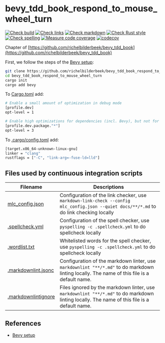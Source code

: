 # bevy_tdd_book_respond_to_mouse_wheel_turn

[![Check build](https://github.com/richelbilderbeek/bevy_tdd_book_respond_to_mouse_wheel_turn/actions/workflows/check_build.yaml/badge.svg?branch=master)](https://github.com/richelbilderbeek/bevy_tdd_book_respond_to_mouse_wheel_turn/actions/workflows/check_build.yaml)
[![Check links](https://github.com/richelbilderbeek/bevy_tdd_book_respond_to_mouse_wheel_turn/actions/workflows/check_links.yaml/badge.svg?branch=master)](https://github.com/richelbilderbeek/bevy_tdd_book_respond_to_mouse_wheel_turn/actions/workflows/check_links.yaml)
[![Check markdown](https://github.com/richelbilderbeek/bevy_tdd_book_respond_to_mouse_wheel_turn/actions/workflows/check_markdown.yaml/badge.svg?branch=master)](https://github.com/richelbilderbeek/bevy_tdd_book_respond_to_mouse_wheel_turn/actions/workflows/check_markdown.yaml)
[![Check Rust style](https://github.com/richelbilderbeek/bevy_tdd_book_respond_to_mouse_wheel_turn/actions/workflows/check_rust_style.yaml/badge.svg?branch=master)](https://github.com/richelbilderbeek/bevy_tdd_book_respond_to_mouse_wheel_turn/actions/workflows/check_rust_style.yaml)
[![Check spelling](https://github.com/richelbilderbeek/bevy_tdd_book_respond_to_mouse_wheel_turn/actions/workflows/check_spelling.yaml/badge.svg?branch=master)](https://github.com/richelbilderbeek/bevy_tdd_book_respond_to_mouse_wheel_turn/actions/workflows/check_spelling.yaml)
[![Measure code coverage](https://github.com/richelbilderbeek/bevy_tdd_book_respond_to_mouse_wheel_turn/actions/workflows/measure_codecov.yaml/badge.svg?branch=master)](https://github.com/richelbilderbeek/bevy_tdd_book_respond_to_mouse_wheel_turn/actions/workflows/measure_codecov.yaml)
[![codecov](https://codecov.io/gh/richelbilderbeek/bevy_tdd_book_respond_to_mouse_wheel_turn/graph/badge.svg?token=XAVFZYDQKZ)](https://codecov.io/gh/richelbilderbeek/bevy_tdd_book_respond_to_mouse_wheel_turn)

Chapter of [https://github.com/richelbilderbeek/bevy_tdd_book](https://github.com/richelbilderbeek/bevy_tdd_book)

First, we follow the steps of the [Bevy setup](https://bevyengine.org/learn/quick-start/getting-started/setup/):

```bash
git clone https://github.com/richelbilderbeek/bevy_tdd_book_respond_to_mouse_wheel_turn
cd bevy_tdd_book_respond_to_mouse_wheel_turn
cargo init
cargo add bevy
```

To [Cargo.toml](Cargo.toml) add:

```bash
# Enable a small amount of optimization in debug mode
[profile.dev]
opt-level = 1

# Enable high optimizations for dependencies (incl. Bevy), but not for our code:
[profile.dev.package."*"]
opt-level = 3
```

To [.cargo/config.toml](.cargo/config.toml) add:

```bash
[target.x86_64-unknown-linux-gnu]
linker = "clang"
rustflags = ["-C", "link-arg=-fuse-ld=lld"]
```

## Files used by continuous integration scripts

Filename                                  |Descriptions
------------------------------------------|--------------------------------------------------------------------------------------------------------------------------------------
[mlc_config.json](mlc_config.json)        |Configuration of the link checker, use `markdown-link-check --config mlc_config.json --quiet docs/**/*.md` to do link checking locally
[.spellcheck.yml](.spellcheck.yml)        |Configuration of the spell checker, use `pyspelling -c .spellcheck.yml` to do spellcheck locally
[.wordlist.txt](.wordlist.txt)            |Whitelisted words for the spell checker, use `pyspelling -c .spellcheck.yml` to do spellcheck locally
[.markdownlint.jsonc](.markdownlint.jsonc)|Configuration of the markdown linter, use `markdownlint "**/*.md"` to do markdown linting locally. The name of this file is a default name.
[.markdownlintignore](.markdownlintignore)|Files ignored by the markdown linter, use `markdownlint "**/*.md"` to do markdown linting locally. The name of this file is a default name.

## References

* [Bevy setup](https://bevyengine.org/learn/quick-start/getting-started/setup/)
